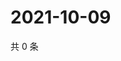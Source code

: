 # 2021-10-09

共 0 条

<!-- BEGIN -->
<!-- 最后更新时间 Sat Oct 09 2021 20:22:16 GMT+0800 (China Standard Time) -->

<!-- END -->
